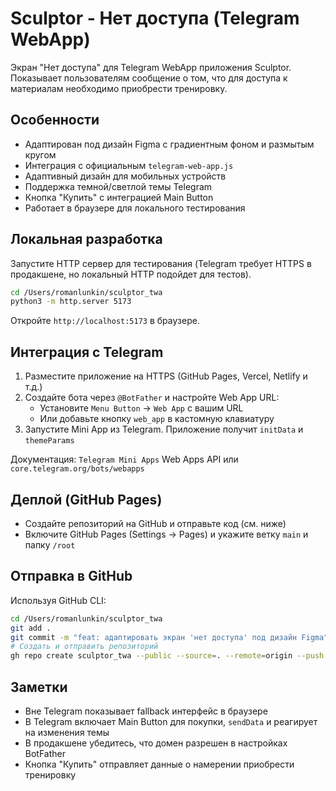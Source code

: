 # Sculptor - Нет доступа (Telegram WebApp)

Экран "Нет доступа" для Telegram WebApp приложения Sculptor. Показывает пользователям сообщение о том, что для доступа к материалам необходимо приобрести тренировку.

## Особенности
- Адаптирован под дизайн Figma с градиентным фоном и размытым кругом
- Интеграция с официальным `telegram-web-app.js`
- Адаптивный дизайн для мобильных устройств
- Поддержка темной/светлой темы Telegram
- Кнопка "Купить" с интеграцией Main Button
- Работает в браузере для локального тестирования

## Локальная разработка
Запустите HTTP сервер для тестирования (Telegram требует HTTPS в продакшене, но локальный HTTP подойдет для тестов).

```bash
cd /Users/romanlunkin/sculptor_twa
python3 -m http.server 5173
```

Откройте `http://localhost:5173` в браузере.

## Интеграция с Telegram
1. Разместите приложение на HTTPS (GitHub Pages, Vercel, Netlify и т.д.)
2. Создайте бота через `@BotFather` и настройте Web App URL:
   - Установите `Menu Button` → `Web App` с вашим URL
   - Или добавьте кнопку `web_app` в кастомную клавиатуру
3. Запустите Mini App из Telegram. Приложение получит `initData` и `themeParams`

Документация: `Telegram Mini Apps` Web Apps API или `core.telegram.org/bots/webapps`

## Деплой (GitHub Pages)
- Создайте репозиторий на GitHub и отправьте код (см. ниже)
- Включите GitHub Pages (Settings → Pages) и укажите ветку `main` и папку `/root`

## Отправка в GitHub
Используя GitHub CLI:
```bash
cd /Users/romanlunkin/sculptor_twa
git add .
git commit -m "feat: адаптировать экран 'нет доступа' под дизайн Figma"
# Создать и отправить репозиторий
gh repo create sculptor_twa --public --source=. --remote=origin --push -y
```

## Заметки
- Вне Telegram показывает fallback интерфейс в браузере
- В Telegram включает Main Button для покупки, `sendData` и реагирует на изменения темы
- В продакшене убедитесь, что домен разрешен в настройках BotFather
- Кнопка "Купить" отправляет данные о намерении приобрести тренировку
